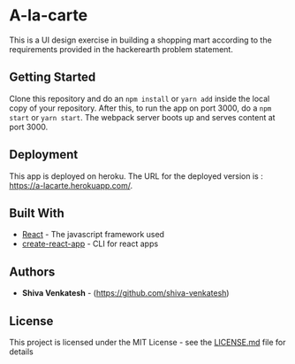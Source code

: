 # A-la-carte

This is a UI design exercise in building a shopping mart according to the requirements provided in the hackerearth problem statement.

## Getting Started

Clone this repository and do an `npm install` or `yarn add` inside the local copy of your repository.
After this, to run the app on port 3000, do a `npm start` or `yarn start`. The webpack server boots up and serves content at port 3000.

## Deployment

This app is deployed on heroku.
The URL for the deployed version is : https://a-lacarte.herokuapp.com/.

## Built With

* [React](https://github.com/facebook/react) - The javascript framework used
* [create-react-app](https://github.com/facebookincubator/create-react-app) - CLI for react apps

## Authors

* **Shiva Venkatesh** - (https://github.com/shiva-venkatesh)

## License

This project is licensed under the MIT License - see the [LICENSE.md](LICENSE.md) file for details
